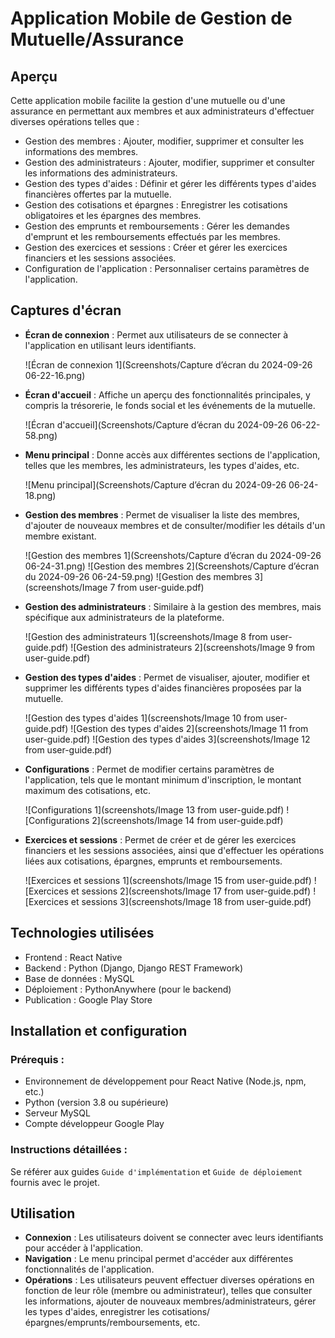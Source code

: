 # Application Mobile de Gestion de Mutuelle/Assurance

## Aperçu

Cette application mobile facilite la gestion d'une mutuelle ou d'une assurance en permettant aux membres et aux administrateurs d'effectuer diverses opérations telles que :

* Gestion des membres : Ajouter, modifier, supprimer et consulter les informations des membres.
* Gestion des administrateurs : Ajouter, modifier, supprimer et consulter les informations des administrateurs.
* Gestion des types d'aides : Définir et gérer les différents types d'aides financières offertes par la mutuelle.
* Gestion des cotisations et épargnes : Enregistrer les cotisations obligatoires et les épargnes des membres.
* Gestion des emprunts et remboursements : Gérer les demandes d'emprunt et les remboursements effectués par les membres.
* Gestion des exercices et sessions : Créer et gérer les exercices financiers et les sessions associées.
* Configuration de l'application : Personnaliser certains paramètres de l'application.

## Captures d'écran

* **Écran de connexion** : Permet aux utilisateurs de se connecter à l'application en utilisant leurs identifiants.

    ![Écran de connexion 1](Screenshots/Capture d’écran du 2024-09-26 06-22-16.png)


* **Écran d'accueil** : Affiche un aperçu des fonctionnalités principales, y compris la trésorerie, le fonds social et les événements de la mutuelle.

    ![Écran d'accueil](Screenshots/Capture d’écran du 2024-09-26 06-22-58.png)

* **Menu principal** : Donne accès aux différentes sections de l'application, telles que les membres, les administrateurs, les types d'aides, etc.

    ![Menu principal](Screenshots/Capture d’écran du 2024-09-26 06-24-18.png)

* **Gestion des membres** : Permet de visualiser la liste des membres, d'ajouter de nouveaux membres et de consulter/modifier les détails d'un membre existant.

    ![Gestion des membres 1](Screenshots/Capture d’écran du 2024-09-26 06-24-31.png)
    ![Gestion des membres 2](Screenshots/Capture d’écran du 2024-09-26 06-24-59.png)
    ![Gestion des membres 3](screenshots/Image 7 from user-guide.pdf)

* **Gestion des administrateurs** : Similaire à la gestion des membres, mais spécifique aux administrateurs de la plateforme.

    ![Gestion des administrateurs 1](screenshots/Image 8 from user-guide.pdf)
    ![Gestion des administrateurs 2](screenshots/Image 9 from user-guide.pdf)

* **Gestion des types d'aides** : Permet de visualiser, ajouter, modifier et supprimer les différents types d'aides financières proposées par la mutuelle.

    ![Gestion des types d'aides 1](screenshots/Image 10 from user-guide.pdf)
    ![Gestion des types d'aides 2](screenshots/Image 11 from user-guide.pdf)
    ![Gestion des types d'aides 3](screenshots/Image 12 from user-guide.pdf)

* **Configurations** : Permet de modifier certains paramètres de l'application, tels que le montant minimum d'inscription, le montant maximum des cotisations, etc.

    ![Configurations 1](screenshots/Image 13 from user-guide.pdf)
    ![Configurations 2](screenshots/Image 14 from user-guide.pdf)

* **Exercices et sessions** : Permet de créer et de gérer les exercices financiers et les sessions associées, ainsi que d'effectuer les opérations liées aux cotisations, épargnes, emprunts et remboursements.

    ![Exercices et sessions 1](screenshots/Image 15 from user-guide.pdf)
    ![Exercices et sessions 2](screenshots/Image 17 from user-guide.pdf)
    ![Exercices et sessions 3](screenshots/Image 18 from user-guide.pdf)

## Technologies utilisées

* Frontend : React Native
* Backend : Python (Django, Django REST Framework)
* Base de données : MySQL
* Déploiement : PythonAnywhere (pour le backend)
* Publication : Google Play Store

## Installation et configuration

### Prérequis :

* Environnement de développement pour React Native (Node.js, npm, etc.)
* Python (version 3.8 ou supérieure)
* Serveur MySQL
* Compte développeur Google Play

### Instructions détaillées :

Se référer aux guides `Guide d'implémentation` et `Guide de déploiement` fournis avec le projet.

## Utilisation

* **Connexion** : Les utilisateurs doivent se connecter avec leurs identifiants pour accéder à l'application.
* **Navigation** : Le menu principal permet d'accéder aux différentes fonctionnalités de l'application.
* **Opérations** : Les utilisateurs peuvent effectuer diverses opérations en fonction de leur rôle (membre ou administrateur), telles que consulter les informations, ajouter de nouveaux membres/administrateurs, gérer les types d'aides, enregistrer les cotisations/épargnes/emprunts/remboursements, etc.
